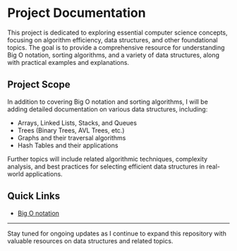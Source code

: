 # Project Documentation

This project is dedicated to exploring essential computer science concepts, focusing on algorithm efficiency, data structures, and other foundational topics. The goal is to provide a comprehensive resource for understanding Big O notation, sorting algorithms, and a variety of data structures, along with practical examples and explanations.

## Project Scope

In addition to covering Big O notation and sorting algorithms, I will be adding detailed documentation on various data structures, including:

- Arrays, Linked Lists, Stacks, and Queues
- Trees (Binary Trees, AVL Trees, etc.)
- Graphs and their traversal algorithms
- Hash Tables and their applications

Further topics will include related algorithmic techniques, complexity analysis, and best practices for selecting efficient data structures in real-world applications.

## Quick Links

- [Big O notation](./algo/array/big-O-notation/BIG-O-NOTATION.md)

---

Stay tuned for ongoing updates as I continue to expand this repository with valuable resources on data structures and related topics.

